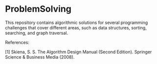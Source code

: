 # ProblemSolving

This repository contains algorithmic solutions for several programming challenges that cover different
areas, such as data structures, sorting, searching, and graph traversal.

References:

[1] Skiena, S. S. The Algorithm Design Manual (Second Edition). Springer Science & Business Media (2008).
